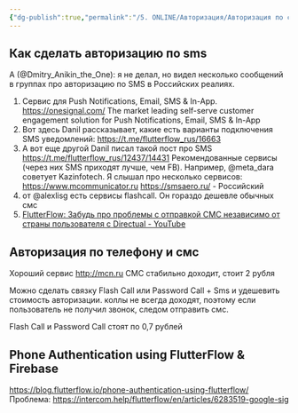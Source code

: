 ```yaml
---
{"dg-publish":true,"permalink":"/5. ONLINE/Авторизация/Авторизация по смс телефону/","created":"2024-11-22T09:46:55.701-03:00","updated":"2024-11-22T09:46:55.701-03:00"}
---
```


## Как сделать авторизацию по sms

A (@Dmitry_Anikin_the_One): я не делал, но видел несколько сообщений в группах про авторизацию по SMS в Российских реалиях.
1) Сервис для Push Notifications, Email, SMS & In-App.
https://onesignal.com/
The market leading self-serve customer engagement solution for Push Notifications, Email, SMS & In-App
2) Вот здесь Danil рассказывает, какие есть варианты подключения SMS уведомлений:
https://t.me/flutterflow_rus/16663
3) А вот еще другой Danil писал такой пост про SMS
https://t.me/flutterflow_rus/12437/14431
Рекомендованные сервисы (через них SMS приходят лучше, чем FB). Например, @meta_dara советует Kazinfotech.
Я слышал про несколько сервисов:
https://www.mcommunicator.ru
https://smsaero.ru/ - Российский
4)  от @alexlisg есть сервисы flashcall. Он гораздо дешевле обычных смс
5)  [FlutterFlow: Забудь про проблемы с отправкой СМС независимо от страны пользователя с Directual - YouTube](https://youtu.be/JoH1Gxf0Jec?si=3UazbruN9or8jYc1)
## Авторизация по телефону и смс
Хороший сервис http://mcn.ru
СМС стабильно доходит, стоит 2 рубля

Можно сделать связку Flash Call или Password Call + Sms и удешевить стоимость авторизации.
коллы не всегда доходят, поэтому если пользователь не получил звонок, следом отправить смс. 

Flash Call и Password Call стоят по 0,7 рублей

## Phone Authentication using FlutterFlow & Firebase
https://blog.flutterflow.io/phone-authentication-using-flutterflow/
Проблема: https://intercom.help/flutterflow/en/articles/6283519-google-sig